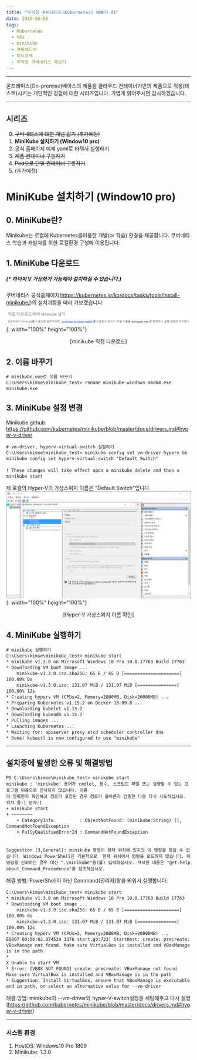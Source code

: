 ```yaml
---
title: "무작정 쿠버네티스(Kubernetes) 해보기 01"
date: 2019-08-06
tags:
  - Kubernetes
  - k8s
  - minikube
  - 쿠버네티스
  - 미니쿠베
  - 무작정 쿠버네티스 해보기
---
```


***********
온프레미스(On-premise)베이스의 제품을 클라우드 컨테이너기반의 제품으로 적용(테스트)시키는 개인적인 경험에 대한 시리즈입니다. 가볍게 읽어주시면 감사하겠습니다.

***********

시리즈
---
0. ~~쿠버네티스에 대한 개념 잡기 (추가예정)~~
1. **MiniKube 설치하기 (Window10 pro)**
2. 공식 홈페이지 예제 yaml로 바꿔서 실행하기
3. ~~제품 컨테이너 구동하기~~
4. ~~Pod으로 단일 컨테이너 구동하기~~
5. (추가예정)

# MiniKube 설치하기 (Window10 pro)

0\. MiniKube란?
---
Minikube는 로컬에 Kubernetes를이용한 개발(or 학습) 환경을 제공합니다. 쿠버네티스 학습과 개발자를 위한 로컬환경 구성에 이용됩니다.

1\. MiniKube 다운로드
---
##### (\* 하이퍼 V 가상화가 가능해야 설치하실 수 있습니다.)

쿠버네티스 공식홈페이지(https://kubernetes.io/ko/docs/tasks/tools/install-minikube/)의 설치과정을 따라 가보겠습니다.

![minikube download](../../../assets/images/kubernetes/k8s_beginner_01_01.PNG){: width="100%" height="100%"}<center>[minikube 직접 다운로드]</center>

2\. 이름 바꾸기
---
```console
# minikube.exe로 이름 바꾸기
C:\Users\kimse\minikube_test> rename minikube-windows-amd64.exe minikube.exe
```

3\. MiniKube 설정 변경
---
Minikube github: https://github.com/kubernetes/minikube/blob/master/docs/drivers.md#hyper-v-driver
```console
# vm-driver, hyperv-virtual-switch 설정하기
C:\Users\kimse\minikube_test> minikube config set vm-driver hyperv && minikube config set hyperv-virtual-switch "Default Switch"

! These changes will take effect upon a minikube delete and then a minikube start
```

제 로컬의 Hyper-V의 가상스위치 이름은 "Default Switch"입니다.
![hyper-v switch name](../../../assets/images/kubernetes/k8s_beginner_01_02.PNG){: width="100%" height="100%"}<center>[Hyper-V 가상스위치 이름 확인]</center>

4\. MiniKube 실행하기
---
```console
# minikube 실행하기
C:\Users\kimse\minikube_test> minikube start
* minikube v1.3.0 on Microsoft Windows 10 Pro 10.0.17763 Build 17763
* Downloading VM boot image ...
    minikube-v1.3.0.iso.sha256: 65 B / 65 B [=====================] 100.00% 0s
    minikube-v1.3.0.iso: 131.07 MiB / 131.07 MiB [===============] 100.00% 12s
* Creating hyperv VM (CPUs=2, Memory=2000MB, Disk=20000MB) ...
* Preparing Kubernetes v1.15.2 on Docker 18.09.8 ...
* Downloading kubelet v1.15.2
* Downloading kubeadm v1.15.2
* Pulling images ...
* Launching Kubernetes ...
* Waiting for: apiserver proxy etcd scheduler controller dns
* Done! kubectl is now configured to use "minikube"
```
***

## 설치중에 발생한 오류 및 해결방법
```console
PS C:\Users\kimse\minikube_test> minikube start
minikube : 'minikube' 용어가 cmdlet, 함수, 스크립트 파일 또는 실행할 수 있는 프로그램 이름으로 인식되지 않습니다. 이름
이 정확한지 확인하고 경로가 포함된 경우 경로가 올바른지 검증한 다음 다시 시도하십시오.
위치 줄:1 문자:1
+ minikube start
+ ~~~~~~~~
    + CategoryInfo          : ObjectNotFound: (minikube:String) [], CommandNotFoundException
    + FullyQualifiedErrorId : CommandNotFoundException


Suggestion [3,General]: minikube 명령이 현재 위치에 있지만 이 명령을 찾을 수 없습니다. Windows PowerShell은 기본적으로  현재 위치에서 명령을 로드하지 않습니다. 이 명령을 신뢰하는 경우 대신 ".\minikube"을(를) 입력하십시오. 자세한 내용은 "get-help about_Command_Precedence"를 참조하십시오.
```
해결 방법: PowerShell이 아닌 Command(관리자)창을 띄워서 실행합니다. 


```console
C:\Users\kimse\minikube_test> minikube start
* minikube v1.3.0 on Microsoft Windows 10 Pro 10.0.17763 Build 17763
* Downloading VM boot image ...
    minikube-v1.3.0.iso.sha256: 65 B / 65 B [=====================] 100.00% 0s
    minikube-v1.3.0.iso: 131.07 MiB / 131.07 MiB [===============] 100.00% 12s
* Creating hyperv VM (CPUs=2, Memory=2000MB, Disk=20000MB) ...
E0807 00:56:02.074534 1376 start.go:723] StartHost: create: precreate: VBoxManage not found. Make sure VirtualBox is installed and VBoxManage is in the path
*
X Unable to start VM
* Error: [VBOX_NOT_FOUND] create: precreate: VBoxManage not found. Make sure VirtualBox is installed and VBoxManage is in the path
* Suggestion: Install VirtualBox, ensure that VBoxManage is executable and in path, or select an alternative value for --vm-driver
```
해결 방법: minikube의 --vm-driver와 hyper-V-switch설정을 세팅해주고 다시 실행
(https://github.com/kubernetes/minikube/blob/master/docs/drivers.md#hyper-v-driver)


***
### 시스템 환경
1. HostOS: Windows10 Pro 1809
2. Minikube: 1.3.0
